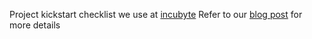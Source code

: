 Project kickstart checklist we use at [incubyte](https://incubyte.co)
Refer to our [blog post](https://blog.incubyte.co/blog/kickstart-checklist/) for more details
